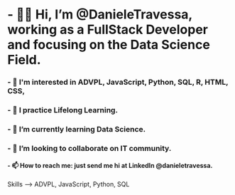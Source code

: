 # - 👋🏽 Hi, I’m @DanieleTravessa, working as a FullStack Developer and focusing on the Data Science Field.
### - 👀 I'm interested in ADVPL, JavaScript, Python, SQL, R, HTML, CSS, 
### - 🔎 I practice Lifelong Learning.
### - 🌱 I’m currently learning Data Science.
### - 💞️ I’m looking to collaborate on IT community.
#### - 📫 How to reach me: just send me hi at LinkedIn @danieletravessa.

Skills --> ADVPL, JavaScript, Python, SQL

<!---
DanieleTravessa/DanieleTravessa is a ✨ special ✨ repository because its `README.md` (this file) appears on your GitHub profile.
You can click the Preview link to take a look at your changes.
--->
